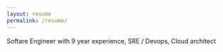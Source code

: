 ```yaml
---
layout: resume
permalink: /resume/
---
```


Softare Engineer with 9 year experience, SRE / Devops, Cloud architect
